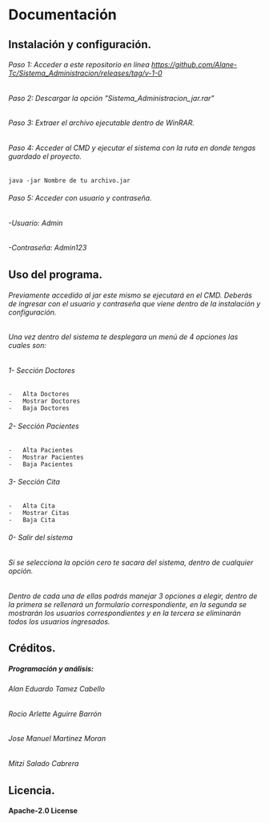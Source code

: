 # Documentación
## Instalación y configuración.
###### Paso 1: Acceder a este repositorio en línea https://github.com/Alane-Tc/Sistema_Administracion/releases/tag/v-1-0

###### Paso 2: Descargar la opción "Sistema_Administracion_jar.rar"

###### Paso 3: Extraer el archivo ejecutable dentro de WinRAR.

###### Paso 4: Acceder al CMD y ejecutar el sistema con la ruta en donde tengas guardado el proyecto.
`java -jar Nombre de tu archivo.jar`

###### Paso 5: Acceder con usuario y contraseña.
###### -Usuario: Admin
###### -Contraseña: Admin123

## Uso del programa.
###### Previamente accedido al jar este mismo se ejecutará en el CMD. Deberás de ingresar con el usuario y contraseña que viene dentro de la instalación y configuración. 
###### Una vez dentro del sistema te desplegara un menú de 4 opciones las cuales son:
###### 1-	Sección Doctores
	-	Alta Doctores
	-	Mostrar Doctores
	-	Baja Doctores
###### 2-	Sección Pacientes
	-	Alta Pacientes
	-	Mostrar Pacientes
	-	Baja Pacientes
###### 3-	Sección Cita
	-	Alta Cita
	-	Mostrar Citas
	-	Baja Cita
###### 0-	Salir del sistema

###### Si se selecciona la opción cero te sacara del sistema, dentro de cualquier opción.
###### Dentro de cada una de ellas podrás manejar 3 opciones a elegir, dentro de la primera se rellenará un formulario correspondiente, en la segunda se mostrarán los usuarios correspondientes y en la tercera se eliminarán todos los usuarios ingresados.


## Créditos.
##### Programación y análisis:
###### Alan Eduardo Tamez Cabello
###### Rocio Arlette Aguirre Barrón
###### Jose Manuel Martinez Moran
###### Mitzi Salado Cabrera

## Licencia.
#### Apache-2.0 License


